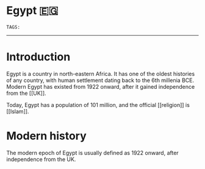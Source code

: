 # Egypt 🇪🇬
`TAGS:` 

---
# Introduction
Egypt is a country in north-eastern Africa. It has one of the oldest histories of any country, with human settlement dating back to the 6th millenia BCE. Modern Egypt has existed from 1922 onward, after it gained independence from the [[UK]]. 

Today, Egypt has a population of 101 million, and the official [[religion]] is [[Islam]]. 

# Modern history
The modern epoch of Egypt is usually defined as 1922 onward, after independence from the UK. 